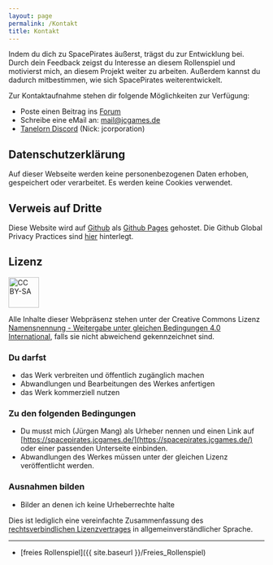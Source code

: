 ```yaml
---
layout: page
permalink: /Kontakt
title: Kontakt
---
```




Indem du dich zu SpacePirates äußerst, trägst du zur Entwicklung bei. Durch dein Feedback zeigst du Interesse an diesem Rollenspiel und motivierst mich, an diesem Projekt weiter zu arbeiten. Außerdem kannst du dadurch mitbestimmen, wie sich SpacePirates weiterentwickelt.

Zur Kontaktaufnahme stehen dir folgende Möglichkeiten zur Verfügung:

- Poste einen Beitrag ins [Forum](https://www.tanelorn.net/index.php?board=368.0)
- Schreibe eine eMail an: [mail@jcgames.de](mailto:mail@jcgames.de)
- [Tanelorn Discord](https://discord.com/channels/493858616902811648/) (Nick: jcorporation)

## Datenschutzerklärung

Auf dieser Webseite werden keine personenbezogenen Daten erhoben, gespeichert oder verarbeitet. Es werden keine Cookies verwendet.

## Verweis auf Dritte

Diese Website wird auf [Github](https://www.github.com/) als [Github Pages](https://help.github.com/articles/what-is-github-pages/) gehostet. Die Github Global Privacy Practices sind [hier](https://help.github.com/articles/global-privacy-practices/) hinterlegt.

## Lizenz

<img alt="CC BY-SA" height="60" src="{{ site.baseurl }}/assets/images/ccbysa.svg"/>

Alle Inhalte dieser Webpräsenz stehen unter der Creative Commons Lizenz [Namensnennung - Weitergabe unter gleichen Bedingungen 4.0 International](http://creativecommons.org/licenses/by-sa/4.0/), falls sie nicht abweichend gekennzeichnet sind.

### Du darfst

- das Werk verbreiten und öffentlich zugänglich machen
- Abwandlungen und Bearbeitungen des Werkes anfertigen
- das Werk kommerziell nutzen

### Zu den folgenden Bedingungen

- Du musst mich (Jürgen Mang) als Urheber nennen und einen Link auf [https://spacepirates.jcgames.de/](https://spacepirates.jcgames.de/) oder einer passenden Unterseite einbinden.
- Abwandlungen des Werkes müssen unter der gleichen Lizenz veröffentlicht werden.

### Ausnahmen bilden

- Bilder an denen ich keine Urheberrechte halte

Dies ist lediglich eine vereinfachte Zusammenfassung des [rechtsverbindlichen Lizenzvertrages](http://creativecommons.org/licenses/by-sa/4.0/legalcode) in allgemeinverständlicher Sprache.

***

- [freies Rollenspiel]({{ site.baseurl }}/Freies_Rollenspiel)
